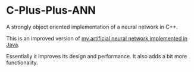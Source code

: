 # C-Plus-Plus-ANN
A strongly object oriented implementation of a neural network in C++.

This is an improved version of [my artificial neural network implemented in Java](https://github.com/ezhor/JavaANN).

Essentially it improves its design and performance.
It also adds a bit more functionality.
